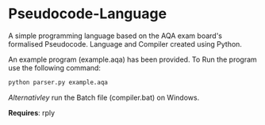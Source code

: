 # Pseudocode-Language
A simple programming language based on the AQA exam board's formalised Pseudocode.
Language and Compiler created using Python.

An example program (example.aqa) has been provided.
To Run the program use the following command:

```python
python parser.py example.aqa
```

*Alternativley* run the Batch file (compiler.bat) on Windows.

**Requires**: rply
